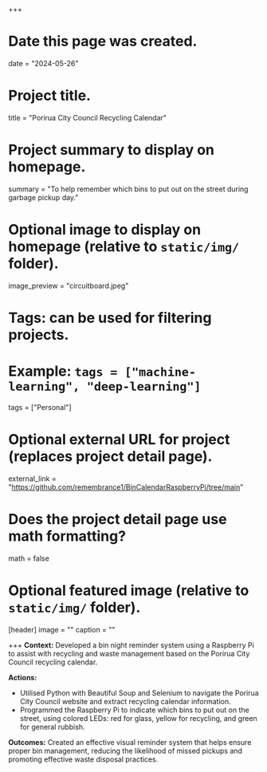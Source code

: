 +++
# Date this page was created.
date = "2024-05-26"

# Project title.
title = "Porirua City Council Recycling Calendar"

# Project summary to display on homepage.
summary = "To help remember which bins to put out on the street during garbage pickup day."

# Optional image to display on homepage (relative to `static/img/` folder).
image_preview = "circuitboard.jpeg"

# Tags: can be used for filtering projects.
# Example: `tags = ["machine-learning", "deep-learning"]`
tags = ["Personal"]

# Optional external URL for project (replaces project detail page).
external_link = "https://github.com/remembrance1/BinCalendarRaspberryPi/tree/main"

# Does the project detail page use math formatting?
math = false

# Optional featured image (relative to `static/img/` folder).
[header]
image = ""
caption = ""

+++ 
**Context:** Developed a bin night reminder system using a Raspberry Pi to assist with recycling and waste management based on the Porirua City Council recycling calendar.

**Actions:**

- Utilised Python with Beautiful Soup and Selenium to navigate the Porirua City Council website and extract recycling calendar information.
- Programmed the Raspberry Pi to indicate which bins to put out on the street, using colored LEDs: red for glass, yellow for recycling, and green for general rubbish.

**Outcomes:** Created an effective visual reminder system that helps ensure proper bin management, reducing the likelihood of missed pickups and promoting effective waste disposal practices.
